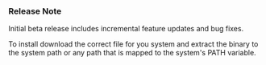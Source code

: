 ### Release Note

Initial beta release includes incremental feature updates and bug fixes. 

To install download the correct file for you system and extract the binary to the system path or any path that is mapped to the system's PATH variable.
